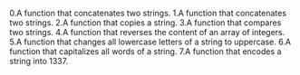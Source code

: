 0.A function that concatenates two strings.
1.A function that concatenates two strings.
2.A function that copies a string.
3.A function that compares two strings.
4.A function that reverses the content of an array of integers.
5.A function that changes all lowercase letters of a string to uppercase.
6.A function that capitalizes all words of a string.
7.A function that encodes a string into 1337.
